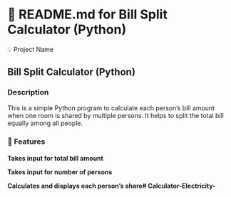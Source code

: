 <h1>📝 README.md for Bill Split Calculator (Python)</h1>
</h3>💡 Project Name</h3>
<h2>Bill Split Calculator (Python)</h2>

<h3>Description</h3>
<p>This is a simple Python program to calculate each person’s bill amount when one room is shared by multiple persons. It helps to split the total bill equally among all people.</p>

<h3>🎯 Features</h3>
<h4>Takes input for total bill amount

Takes input for number of persons

Calculates and displays each person’s share# Calculator-Electricity-</h4>
